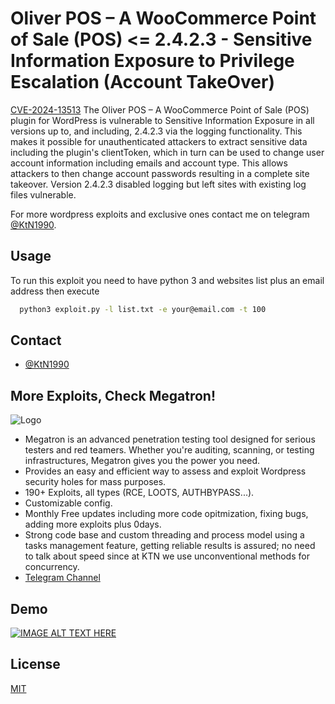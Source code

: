 # Oliver POS – A WooCommerce Point of Sale (POS) <= 2.4.2.3 - Sensitive Information Exposure to Privilege Escalation (Account TakeOver)

[CVE-2024-13513](https://cve.mitre.org/cgi-bin/cvename.cgi?name=CVE-2024-13513) The Oliver POS – A WooCommerce Point of Sale (POS) plugin for WordPress is vulnerable to Sensitive Information Exposure in all versions up to, and including, 2.4.2.3 via the logging functionality. This makes it possible for unauthenticated attackers to extract sensitive data including the plugin's clientToken, which in turn can be used to change user account information including emails and account type. This allows attackers to then change account passwords resulting in a complete site takeover. Version 2.4.2.3 disabled logging but left sites with existing log files vulnerable.

For more wordpress exploits and exclusive ones contact me on telegram [@KtN1990](https://t.me/KtN1990).

## Usage

To run this exploit you need to have python 3 and websites list plus an email address then execute

```bash
  python3 exploit.py -l list.txt -e your@email.com -t 100
```

## Contact

- [@KtN1990](https://t.me/KtN1990)
  
## More Exploits, Check Megatron!

![Logo](https://raw.githubusercontent.com/KTN1990/CVE-2022-0316_wordpress_multiple_themes_exploit/main/files/megatron.jpg)

- Megatron is an advanced penetration testing tool designed for serious testers and red teamers. Whether you're auditing, scanning, or testing infrastructures, Megatron gives you the power you need.
- Provides an easy and efficient way to assess and exploit Wordpress security holes for mass purposes.
- 190+ Exploits, all types (RCE, LOOTS, AUTHBYPASS...).
- Customizable config.
- Monthly Free updates including more code opitmization, fixing bugs, adding more exploits plus 0days.
- Strong code base and custom threading and process model using a tasks management feature, getting reliable results is assured; no need to talk about speed since at KTN we use unconventional methods for concurrency.
- [Telegram Channel](https://t.me/MEGATRON_NEWS)



## Demo

[![IMAGE ALT TEXT HERE](https://i.ytimg.com/vi_webp/irrh91Iaz7c/mqdefault.webp)](https://www.youtube.com/watch?v=irrh91Iaz7c)

## License

[MIT](https://choosealicense.com/licenses/mit/)
